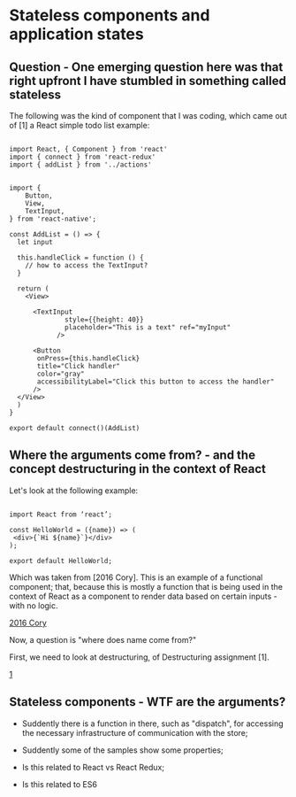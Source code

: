 # Stateless components and application states 

## Question - One emerging question here was that right upfront I have stumbled in something called stateless

The following was the kind of component that I was coding, which came out of [1] a React simple todo list example: 

```

import React, { Component } from 'react'
import { connect } from 'react-redux'
import { addList } from '../actions'


import {
    Button,
    View,
    TextInput,
} from 'react-native';

const AddList = () => {
  let input

  this.handleClick = function () {
	// how to access the TextInput? 
  }

  return (
    <View>

      <TextInput
              style={{height: 40}}
              placeholder="This is a text" ref="myInput"
            />

      <Button
       onPress={this.handleClick}
       title="Click handler"
       color="gray"
       accessibilityLabel="Click this button to access the handler"
      />
  </View>
  )
}

export default connect()(AddList)

```

## Where the arguments come from? - and the concept destructuring in the context of React  

Let's look at the following example: 

```

import React from ‘react’;

const HelloWorld = ({name}) => (
 <div>{`Hi ${name}`}</div>
);

export default HelloWorld;

```

Which was taken from [2016 Cory]. This is an example of a functional component; that, because this is mostly a function that is being used in the context of React as a component to render data based on certain inputs - with no logic. 

[2016 Cory](https://hackernoon.com/react-stateless-functional-components-nine-wins-you-might-have-overlooked-997b0d933dbc)

Now, a question is "where does name come from?" 

First, we need to look at destructuring, of Destructuring assignment [1]. 

[1](https://developer.mozilla.org/en-US/docs/Web/JavaScript/Reference/Operators/Destructuring_assignment) 


## Stateless components - WTF are the arguments? 

* Suddently there is a function in there, such as "dispatch", for accessing the necessary infrastructure of communication with the store; 

* Suddently some of the samples show some properties; 

* Is this related to React vs React Redux; 

* Is this related to ES6
